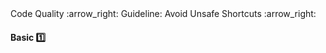<link rel="stylesheet" href="{{baseUrl}}/css/textbook.css">

<div class="website-content">

<div id="path">Code Quality :arrow_right: Guideline: Avoid Unsafe Shortcuts :arrow_right:</div>

<div id="title">

#### Basic :one:

</div>

<div id="body">

<panel header="**Use the Default Branch**"
    type="seamless" alt="indentation">
  <include src="../../practices/useDefaultBranch/index.md#main" />
</panel>

<panel header="**Don't Recycle Variables or Parameters**"
    type="seamless" alt="indentation">
  <include src="../../practices/dontRecycleVarsOrParams/index.md#main" />
</panel>

<panel header="**Avoid Empty Catch Blocks**"
    type="seamless" alt="indentation">
  <include src="../../practices/avoidEmptyCatchBlocks/index.md#main" />
</panel>

<panel header="**Delete Dead Code**"
    type="seamless" alt="indentation">
  <include src="../../practices/deleteDeadCode/index.md#main" />
</panel>

</div>

<div id="extras">
<div>

</div>
